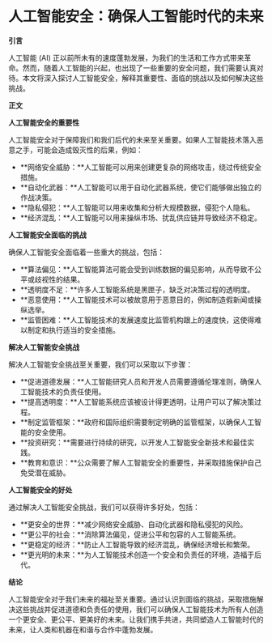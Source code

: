 # 人工智能安全：确保人工智能时代的未来

**引言**

人工智能 (AI) 正以前所未有的速度蓬勃发展，为我们的生活和工作方式带来革命。然而，随着人工智能的兴起，也出现了一些重要的安全问题，我们需要认真对待。本文将深入探讨人工智能安全，解释其重要性、面临的挑战以及如何解决这些挑战。

**正文**

**人工智能安全的重要性**

人工智能安全对于保障我们和我们后代的未来至关重要。如果人工智能技术落入恶意之手，可能会造成毁灭性的后果，例如：

* **网络安全威胁：**人工智能可以用来创建更复杂的网络攻击，绕过传统安全措施。
* **自动化武器：**人工智能可以用于自动化武器系统，使它们能够做出独立的作战决策。
* **隐私侵犯：**人工智能可以用来收集和分析大规模数据，侵犯个人隐私。
* **经济混乱：**人工智能可以用来操纵市场、扰乱供应链并导致经济不稳定。

**人工智能安全面临的挑战**

确保人工智能安全面临着一些重大的挑战，包括：

* **算法偏见：**人工智能算法可能会受到训练数据的偏见影响，从而导致不公平或歧视性的结果。
* **透明度不足：**许多人工智能系统是黑匣子，缺乏对决策过程的透明度。
* **恶意使用：**人工智能技术可以被故意用于恶意目的，例如制造假新闻或操纵选举。
* **监管困难：**人工智能技术的发展速度比监管机构跟上的速度快，这使得难以制定和执行适当的安全措施。

**解决人工智能安全挑战**

解决人工智能安全挑战至关重要，我们可以采取以下步骤：

* **促进道德发展：**人工智能研究人员和开发人员需要遵循伦理准则，确保人工智能技术的负责任使用。
* **提高透明度：**人工智能系统应该被设计得更透明，让用户可以了解决策过程。
* **制定监管框架：**政府和国际组织需要制定明确的监管框架，以确保人工智能的安全使用。
* **投资研究：**需要进行持续的研究，以开发人工智能安全新技术和最佳实践。
* **教育和意识：**公众需要了解人工智能安全的重要性，并采取措施保护自己免受潜在威胁。

**人工智能安全的好处**

通过解决人工智能安全挑战，我们可以获得许多好处，包括：

* **更安全的世界：**减少网络安全威胁、自动化武器和隐私侵犯的风险。
* **更公平的社会：**消除算法偏见，促进公平和包容的人工智能系统。
* **更稳定的经济：**防止人工智能导致的经济混乱，确保经济增长和繁荣。
* **更光明的未来：**为人工智能技术创造一个安全和负责任的环境，造福于后代。

**结论**

人工智能安全对于我们未来的福祉至关重要。通过认识到面临的挑战，采取措施解决这些挑战并促进道德和负责任的使用，我们可以确保人工智能技术为所有人创造一个更安全、更公平、更美好的未来。让我们携手共进，共同塑造人工智能时代的未来，让人类和机器在和谐与合作中蓬勃发展。
